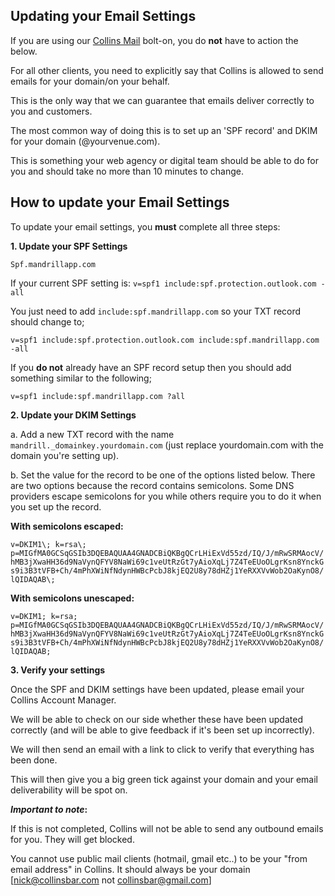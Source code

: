 ## Updating your Email Settings

If you are using our [Collins Mail](https://collins.uservoice.com/knowledgebase/articles/563052-extra-feature-collins-mail-how-to-video) bolt-on, you do **not** have to action the below.

For all other clients, you need to explicitly say that Collins is allowed to send emails for your domain/on your behalf. 

This is the only way that we can guarantee that emails deliver correctly to you and customers.

The most common way of doing this is to set up an 'SPF record' and DKIM for your domain (@yourvenue.com).

This is something your web agency or digital team should be able to do for you and should take no more than 10 minutes to change.

## How to update your Email Settings

To update your email settings, you **must** complete all three steps:

**1. Update your SPF Settings**

`Spf.mandrillapp.com`

If your current SPF setting is:
`v=spf1 include:spf.protection.outlook.com -all`

You just need to add `include:spf.mandrillapp.com` so your TXT record should change to;

`v=spf1 include:spf.protection.outlook.com include:spf.mandrillapp.com -all`

If you **do not** already have an SPF record setup then you should add something similar to the following;

`v=spf1 include:spf.mandrillapp.com ?all`

**2. Update your DKIM Settings**

a. Add a new TXT record with the name `mandrill._domainkey.yourdomain.com` (just replace yourdomain.com with the domain you're setting up).

b. Set the value for the record to be one of the options listed below. There are two options because the record contains semicolons. Some DNS providers escape semicolons for you while others require you to do it when you set up the record.

**With semicolons escaped:**

```v=DKIM1\; k=rsa\; p=MIGfMA0GCSqGSIb3DQEBAQUAA4GNADCBiQKBgQCrLHiExVd55zd/IQ/J/mRwSRMAocV/hMB3jXwaHH36d9NaVynQFYV8NaWi69c1veUtRzGt7yAioXqLj7Z4TeEUoOLgrKsn8YnckGs9i3B3tVFB+Ch/4mPhXWiNfNdynHWBcPcbJ8kjEQ2U8y78dHZj1YeRXXVvWob2OaKynO8/lQIDAQAB\;```

**With semicolons unescaped:**

```v=DKIM1; k=rsa; p=MIGfMA0GCSqGSIb3DQEBAQUAA4GNADCBiQKBgQCrLHiExVd55zd/IQ/J/mRwSRMAocV/hMB3jXwaHH36d9NaVynQFYV8NaWi69c1veUtRzGt7yAioXqLj7Z4TeEUoOLgrKsn8YnckGs9i3B3tVFB+Ch/4mPhXWiNfNdynHWBcPcbJ8kjEQ2U8y78dHZj1YeRXXVvWob2OaKynO8/lQIDAQAB;```

**3. Verify your settings**

Once the SPF and DKIM settings have been updated, please email your Collins Account Manager. 

We will be able to check on our side whether these have been updated correctly (and will be able to give feedback if it's been set up incorrectly).

We will then send an email with a link to click to verify that everything has been done.

This will then give you a big green tick against your domain and your email deliverability will be spot on.

**_Important to note_:** 

If this is not completed, Collins will not be able to send any outbound emails for you. They will get blocked.

You cannot use public mail clients (hotmail, gmail etc..) to be your "from email address" in Collins. It should always be your domain [nick@collinsbar.com not collinsbar@gmail.com]
